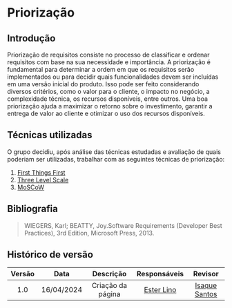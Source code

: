 # Priorização

## Introdução

Priorização de requisitos consiste no processo de classificar e ordenar requisitos com base na sua necessidade e importância. A priorização é fundamental para determinar a ordem em que os requisitos serão implementados ou para decidir quais funcionalidades devem ser incluídas em uma versão inicial do produto. Isso pode ser feito considerando diversos critérios, como o valor para o cliente, o impacto no negócio, a complexidade técnica, os recursos disponíveis, entre outros. Uma boa priorização ajuda a maximizar o retorno sobre o investimento, garantir a entrega de valor ao cliente e otimizar o uso dos recursos disponíveis.

## Técnicas utilizadas

O grupo decidiu, após análise das técnicas estudadas e avaliação de quais poderiam ser utilizadas, trabalhar com as seguintes técnicas de priorização:
1. [First Things First](https://requisitos-de-software.github.io/2024.1-Gov.br/#/priorizacao/FirstThingsFirst)
2. [Three Level Scale](https://requisitos-de-software.github.io/2024.1-Gov.br/#/priorizacao/ThreeLevelScale)
3. [MoSCoW](https://requisitos-de-software.github.io/2024.1-Gov.br/#/priorizacao/moscow)

## Bibliografia

> WIEGERS, Karl; BEATTY, Joy.Software Requirements (Developer Best Practices), 3rd Edition, Microsoft Press, 2013.

## Histórico de versão

| Versão | Data | Descrição | Responsáveis | Revisor |
| :----: | :--: | :-----------------------------------------------------: | :----------------------------------------------------------------------------------------------: | :----------------------------------------------: |
|  1.0   | 16/04/2024 | Criação da página  | [Ester Lino](https://github.com/esteerlino) | [Isaque Santos](https://github.com/IsaqueSH) |
